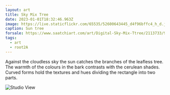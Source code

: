 ```yaml
---
layout: art
title: Sky Mix Tree
date: 2023-01-01T18:32:46.963Z
image: https://live.staticflickr.com/65535/52600643445_d4f96bffc4_h_d.jpg
caption: Sun tree
forsale: https://www.saatchiart.com/art/Digital-Sky-Mix-Ttree/2113733/9998663/view
tags:
  - art
  - root2A
---
```

Against the cloudless sky the sun catches the branches of the leafless tree. The warmth of the colours in the bark contrasts with the cerulean shades. Curved forms hold the textures and hues dividing the rectangle into two parts.



![Studio View](https://live.staticflickr.com/65535/53276578025_4156bd9b33_h_d.jpg "Studio View")